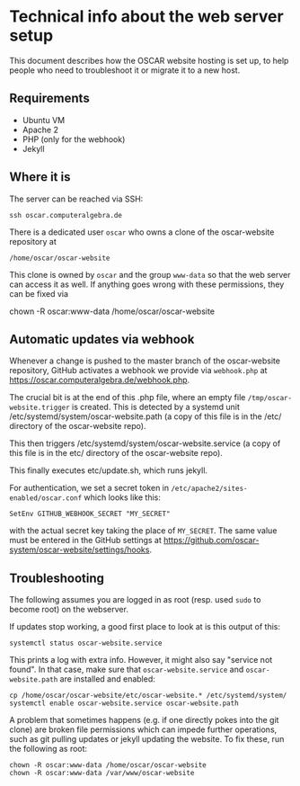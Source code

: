 # Technical info about the web server setup

This document describes how the OSCAR website hosting is set up, to help
people who need to troubleshoot it or migrate it to a new host.

## Requirements

- Ubuntu VM
- Apache 2
- PHP (only for the webhook)
- Jekyll

## Where it is

The server can be reached via SSH:

    ssh oscar.computeralgebra.de

There is a dedicated user `oscar` who owns a clone of the oscar-website
repository at

    /home/oscar/oscar-website

This clone is owned by `oscar` and the group `www-data` so that the web
server can access it as well. If anything goes wrong with these permissions,
they can be fixed via

  chown -R oscar:www-data /home/oscar/oscar-website

## Automatic updates via webhook

Whenever a change is pushed to the master branch of the oscar-website
repository, GitHub activates a webhook we provide via `webhook.php` at
<https://oscar.computeralgebra.de/webhook.php>.

The crucial bit is at the end of this .php file, where an empty file
`/tmp/oscar-website.trigger` is created. This is detected by a systemd unit
/etc/systemd/system/oscar-website.path (a copy of this file is in the
/etc/ directory of the oscar-website repo).

This then triggers /etc/systemd/system/oscar-website.service
(a copy of this file is in the etc/ directory of the oscar-website repo).

This finally executes etc/update.sh, which runs jekyll.


For authentication, we set a secret token in `/etc/apache2/sites-enabled/oscar.conf`
which looks like this:

    SetEnv GITHUB_WEBHOOK_SECRET "MY_SECRET"

with the actual secret key taking the place of `MY_SECRET`. The same value
must be entered in the GitHub settings at
<https://github.com/oscar-system/oscar-website/settings/hooks>.


## Troubleshooting

The following assumes you are logged in as root (resp. used `sudo` to become root)
on the webserver.

If updates stop working, a good first place to look at is this output of this:

    systemctl status oscar-website.service

This prints a log with extra info. However, it might also say "service not
found". In that case, make sure that `oscar-website.service` and
`oscar-website.path` are installed and enabled:

    cp /home/oscar/oscar-website/etc/oscar-website.* /etc/systemd/system/
    systemctl enable oscar-website.service oscar-website.path

A problem that sometimes happens (e.g. if one directly pokes into the git
clone) are broken file permissions which can impede further operations, such
as git pulling updates or jekyll updating the website. To fix these, run the
following as root:

    chown -R oscar:www-data /home/oscar/oscar-website
    chown -R oscar:www-data /var/www/oscar-website
